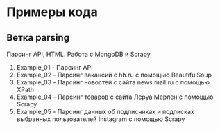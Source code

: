 # Примеры кода
## Ветка parsing
Парсинг API, HTML. Работа с MongoDB и Scrapy.
1. Example_01 - Парсинг API
2. Example_02 - Парсинг вакансий с hh.ru с помощью BeautifulSoup
3. Example_03 - Парсинг новостей с сайта news.mail.ru с помощью XPath
4. Example_04 - Парсинг товаров с сайта Леруа Мерлен с помощью Scrapy
5. Example_05 - Парсинг данных об подписчиках и подписках выбранных пользователей Instagram с помощью Scrapy
